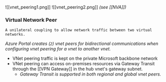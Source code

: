 ![[vnet_peering1.png]]
![[vnet_peering2.png]]
*(see [[NVA]])*


### Virtual Network Peer
	A unilateral coupling to allow network traffic between two virtual networks.
*Azure Portal creates (`2`) vnet peers for bidirectional communications when configuring vnet peering for a vnet to another vnet.*

- VNet peering traffic is kept on the private Microsoft backbone network
- VNet peering can access on-premises resources via Gateway Transit through the [[VPN Gateway]] in the hub vnet's gateway subnet.
	- *Gateway Transit is supported in both regional and global vnet peers.*
